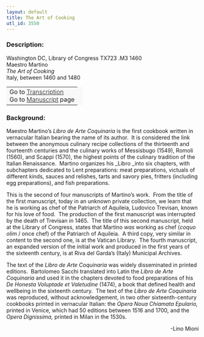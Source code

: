 ```yaml
---
layout: default
title: The Art of Cooking
utl_id: 3550
---
```


### Description:

Washington DC, Library of Congress TX723 .M3 1460 <br>
Maestro Martino<br>
_The Art of Cooking_<br>
Italy, between 1460 and 1480
 
<table border="0.5" cellpadding="1" cellspacing="1" style="width: 200px; background-color:#F8F8F8;"><tbody><tr><td>Go to <a href="https://italian-paleography.library.utoronto.ca/content/transcript_IP_314" style="font-weight:300;" target="_blank">Transcription</a><br />
			Go to <a href="https://italian-paleography.library.utoronto.ca/islandora/object/italianpaleography%3AIP_314" style="font-weight:300;" target="_blank">Manuscript</a> page</td>
</tr></tbody></table>

### Background:

Maestro Martino’s _Libro de Arte Coquinaria_ is the first cookbook written in vernacular Italian bearing the name of its author.  It is considered the link between the anonymous culinary recipe collections of the thirteenth and fourteenth centuries and the culinary works of Messisbugo (1549), Romoli (1560), and Scappi (1570), the highest points of the culinary tradition of the Italian Renaissance.  Martino organizes his _Libro _into six chapters, with subchapters dedicated to Lent preparations: meat preparations, victuals of different kinds, sauces and relishes, tarts and savory pies, fritters (including egg preparations), and fish preparations.     

This is the second of four manuscripts of Martino’s work.  From the title of the first manuscript, today in an unknown private collection, we learn that he is working as chef of the Patriarch of Aquileia, Ludovico Trevisan, known for his love of food.  The production of the first manuscript was interrupted by the death of Trevisan in 1465.  The title of this second manuscript, held at the Library of Congress, states that Martino _was_ working as chef (_coquo olim_ / once chef) of the Patriarch of Aquileia.  A third copy, very similar in content to the second one, is at the Vatican Library.  The fourth manuscript, an expanded version of the initial work and produced in the first years of the sixteenth century, is at Riva del Garda’s (Italy) Municipal Archives.

The text of the _Libro de Arte Coquinaria_ was widely disseminated in printed editions.  Bartolomeo Sacchi translated into Latin the _Libro de Arte Coquinaria_ and used it in the chapters devoted to food preparations of his _De Honesta Voluptade et Valetudine_ (1474), a book that defined health and wellbeing in the sixteenth century.  The text of the _Libro de Arte Coquinaria_ was reproduced, without acknowledgement, in two other sixteenth-century cookbooks printed in vernacular Italian: the _Opera Noua Chiamata Epulario,_ printed in Venice, which had 50 editions between 1516 and 1700, and the _Opera Dignissima,_ printed in Milan in the 1530s.

<p style="text-align:right;">-Lino Mioni</p>